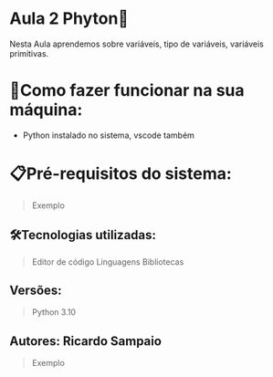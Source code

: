 # Aula 2 Phyton🚀

Nesta Aula aprendemos sobre variáveis, tipo de variáveis, variáveis primitivas.

# 🔌Como fazer funcionar na sua máquina:

- Python instalado no sistema, vscode também

# 📋Pré-requisitos do sistema:

> Exemplo
> 

## 🛠️Tecnologias utilizadas:

> Editor de código
Linguagens
Bibliotecas
> 

## Versões:

> Python 3.10
> 

## Autores: Ricardo Sampaio

> Exemplo
>
